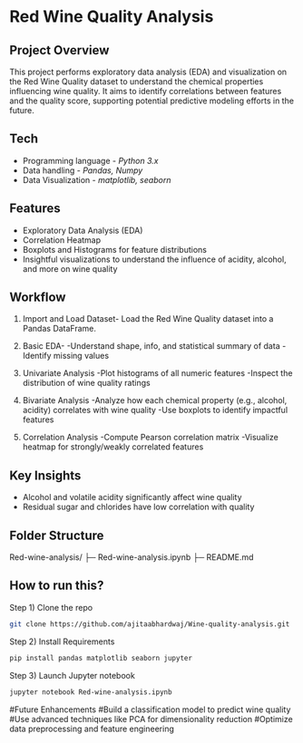 # Red Wine Quality Analysis

## Project Overview
This project performs exploratory data analysis (EDA) and visualization on the Red Wine Quality dataset to understand the chemical properties influencing wine quality. It aims to identify correlations between features and the quality score, supporting potential predictive modeling efforts in the future.

## Tech

- Programming language - *Python 3.x*
- Data handling - *Pandas, Numpy*
- Data Visualization - *matplotlib, seaborn*

## Features

- Exploratory Data Analysis (EDA)
- Correlation Heatmap
- Boxplots and Histograms for feature distributions
- Insightful visualizations to understand the influence of acidity, alcohol, and more on wine quality

## Workflow
1) Import and Load Dataset-
Load the Red Wine Quality dataset into a Pandas DataFrame.

2) Basic EDA-
-Understand shape, info, and statistical summary of data
-Identify missing values

3) Univariate Analysis
-Plot histograms of all numeric features
-Inspect the distribution of wine quality ratings

4) Bivariate Analysis
-Analyze how each chemical property (e.g., alcohol, acidity) correlates with wine quality
-Use boxplots to identify impactful features

5) Correlation Analysis
-Compute Pearson correlation matrix
-Visualize heatmap for strongly/weakly correlated features

## Key Insights
- Alcohol and volatile acidity significantly affect wine quality
- Residual sugar and chlorides have low correlation with quality

## Folder Structure
Red-wine-analysis/
├─ Red-wine-analysis.ipynb
├─ README.md

## How to run this?
Step 1) Clone the repo
```sh
git clone https://github.com/ajitaabhardwaj/Wine-quality-analysis.git
```
Step 2) Install Requirements
```sh
pip install pandas matplotlib seaborn jupyter
```
Step 3) Launch Jupyter notebook
```sh
jupyter notebook Red-wine-analysis.ipynb
```

#Future Enhancements
#Build a classification model to predict wine quality
#Use advanced techniques like PCA for dimensionality reduction
#Optimize data preprocessing and feature engineering

